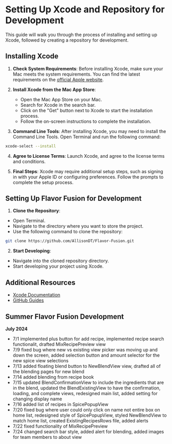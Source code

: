 # Setting Up Xcode and Repository for Development

This guide will walk you through the process of installing and setting up Xcode, followed by creating a repository for development.

## Installing Xcode

1. **Check System Requirements**: Before installing Xcode, make sure your Mac meets the system requirements. You can find the latest requirements on the [official Apple website](https://developer.apple.com/xcode/).

2. **Install Xcode from the Mac App Store**:
   - Open the Mac App Store on your Mac.
   - Search for Xcode in the search bar.
   - Click on the "Get" button next to Xcode to start the installation process.
   - Follow the on-screen instructions to complete the installation.

3. **Command Line Tools**: After installing Xcode, you may need to install the Command Line Tools. Open Terminal and run the following command:

```bash
xcode-select --install
```

4. **Agree to License Terms**: Launch Xcode, and agree to the license terms and conditions.

5. **Final Steps**: Xcode may require additional setup steps, such as signing in with your Apple ID or configuring preferences. Follow the prompts to complete the setup process.

## Setting Up Flavor Fusion for Development

1. **Clone the Repository**:
- Open Terminal.
- Navigate to the directory where you want to store the project.
- Use the following command to clone the repository:

```bash
git clone https://github.com/AllisonDT/Flavor-Fusion.git
```

2. **Start Developing**:
- Navigate into the cloned repository directory.
- Start developing your project using Xcode.

## Additional Resources

- [Xcode Documentation](https://developer.apple.com/documentation/xcode)
- [GitHub Guides](https://guides.github.com/)

## Summer Flavor Fusion Development
**July 2024**
- 7/1 implemented plus button for add recipe, implemented recipe search functionalit, drafted MixRecipePreview view
- 7/9 fixed bug where new vs existing view picker was moving up and down the screen, added selection button and amount selector for the new spice view selections
- 7/13 added floating blend button to NewBlendView view, drafted all of the blending pages for new blend
- 7/14 added blending from recipe book
- 7/15 updated BlendConfirmationView to include the ingredients that are in the blend, updated the BlendExistingView to have the confirmation, loading, and complete views, redesigned main list, added setting for changing display name
- 7/16 added list of recipes in SpicePopupView
- 7/20 fixed bug where user could only click on name not entire box on home list, redesigned style of SpicePopupView, styled NewBlendView to match home list, created ExistingRecipesRows file, added alerts
- 7/22 fixed functionality of MixRecipePreview
- 7/24 changed search bar style, added alert for blending, added images for team members to about view
       




